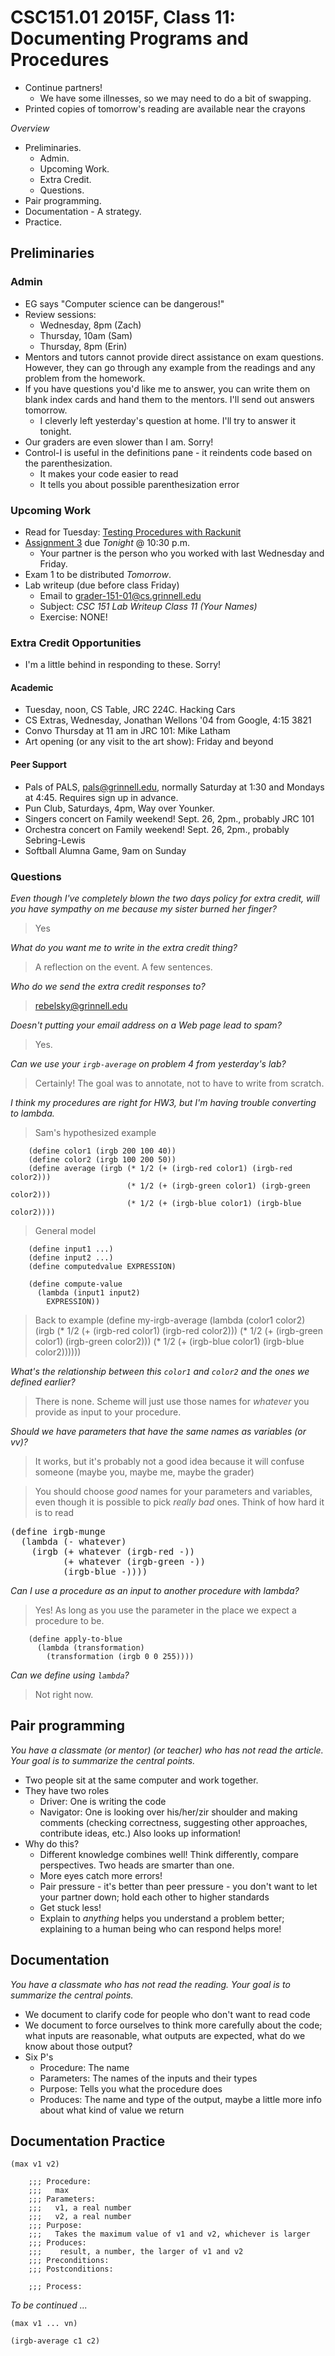 CSC151.01 2015F, Class 11: Documenting Programs and Procedures
==============================================================

* Continue partners!
    * We have some illnesses, so we may need to do a bit of swapping.
* Printed copies of tomorrow's reading are available near the crayons

_Overview_

* Preliminaries.
    * Admin.
    * Upcoming Work.
    * Extra Credit.
    * Questions.
* Pair programming.
* Documentation - A strategy.
* Practice.

Preliminaries
-------------

### Admin

* EG says "Computer science can be dangerous!"
* Review sessions:
    * Wednesday, 8pm (Zach)
    * Thursday, 10am (Sam)
    * Thursday, 8pm (Erin)
* Mentors and tutors cannot provide direct assistance on exam questions.  
  However, they can go through any example from the readings and any problem 
  from the homework.
* If you have questions you'd like me to answer, you can write them on
  blank index cards and hand them to the mentors.  I'll send out answers
  tomorrow.
    * I cleverly left yesterday's question at home.  I'll try to answer
      it tonight.
* Our graders are even slower than I am.  Sorry!
* Control-I is useful in the definitions pane - it reindents code based
  on the parenthesization.  
    * It makes your code easier to read
    * It tells you about possible parenthesization error

### Upcoming Work

* Read for Tuesday:
  [Testing Procedures with Rackunit](../readings/rackunit-rgb-reading.html)
* [Assignment 3](../assignments/assignment.03.html) due *Tonight* @ 10:30 p.m.
    * Your partner is the person who you worked with last Wednesday and Friday.
* Exam 1 to be distributed *Tomorrow*.
* Lab writeup (due before class Friday)
    * Email to <grader-151-01@cs.grinnell.edu> 
    * Subject: _CSC 151 Lab Writeup Class 11 (Your Names)_
    * Exercise: NONE!

### Extra Credit Opportunities

* I'm a little behind in responding to these.  Sorry!

#### Academic

* Tuesday, noon, CS Table, JRC 224C.  Hacking Cars
* CS Extras, Wednesday, Jonathan Wellons '04 from Google, 4:15 3821
* Convo Thursday at 11 am in JRC 101: Mike Latham
* Art opening (or any visit to the art show): Friday and beyond

#### Peer Support

* Pals of PALS, pals@grinnell.edu, normally Saturday at 1:30
  and Mondays at 4:45.  Requires sign up in advance.
* Pun Club, Saturdays, 4pm, Way over Younker.
* Singers concert on Family weekend!  Sept. 26, 2pm., probably JRC 101
* Orchestra concert on Family weekend!  Sept. 26, 2pm., probably Sebring-Lewis
* Softball Alumna Game, 9am on Sunday

### Questions

_Even though I've completely blown the *two days* policy for extra credit,
will you have sympathy on me because my sister burned her finger?_

> Yes

_What do you want me to write in the extra credit thing?_

> A reflection on the event.  A few sentences.

_Who do we send the extra credit responses to?_

> rebelsky@grinnell.edu

_Doesn't putting your email address on a Web page lead to spam?_

> Yes.

_Can we use your `irgb-average` on problem 4 from yesterday's lab?_

> Certainly!  The goal was to annotate, not to have to write from scratch.

_I think my procedures are right for HW3, but I'm having trouble
 converting to lambda._

> Sam's hypothesized example

        (define color1 (irgb 200 100 40))
        (define color2 (irgb 100 200 50))
        (define average (irgb (* 1/2 (+ (irgb-red color1) (irgb-red color2)))
                              (* 1/2 (+ (irgb-green color1) (irgb-green color2)))
                              (* 1/2 (+ (irgb-blue color1) (irgb-blue color2))))

> General model

        (define input1 ...)
        (define input2 ...)
        (define computedvalue EXPRESSION) 

        (define compute-value
          (lambda (input1 input2)
            EXPRESSION))

> Back to example
        (define my-irgb-average 
          (lambda (color1 color2)
            (irgb (* 1/2 (+ (irgb-red color1) (irgb-red color2)))
                  (* 1/2 (+ (irgb-green color1) (irgb-green color2)))
                  (* 1/2 (+ (irgb-blue color1) (irgb-blue color2))))))

_What's the relationship between this `color1` and `color2` and the 
 ones we defined earlier?_

> There is none.  Scheme will just use those names for *whatever*
  you provide as input to your procedure.

_Should we have parameters that have the same names as variables (or vv)?_

> It works, but it's probably not a good idea because it will confuse
  someone (maybe you, maybe me, maybe the grader)

> You should choose *good* names for your parameters and variables, even
  though it is possible to pick *really bad* ones.  Think of how hard
  it is to read

<pre>
(define irgb-munge
  (lambda (- whatever)
    (irgb (+ whatever (irgb-red -))
          (+ whatever (irgb-green -))
          (irgb-blue -))))
</pre>

_Can I use a procedure as an input to another procedure with lambda?_

> Yes!  As long as you use the parameter in the place we expect a
  procedure to be.

        (define apply-to-blue
          (lambda (transformation)
            (transformation (irgb 0 0 255))))

_Can we define using `lambda`?_

> Not right now.

Pair programming
----------------

_You have a classmate (or mentor) (or teacher) who has not read the 
article.  Your goal is to summarize the central points._

* Two people sit at the same computer and work together.
* They have two roles
    * Driver: One is writing the code
    * Navigator: One is looking over his/her/zir shoulder and making comments
      (checking correctness, suggesting other approaches, contribute
      ideas, etc.)  Also looks up information!
* Why do this?
    * Different knowledge combines well!  Think differently, compare
      perspectives.  Two heads are smarter than one.
    * More eyes catch more errors!
    * Pair pressure - it's better than peer pressure - you don't want
      to let your partner down; hold each other to higher standards
    * Get stuck less!
    * Explain to *anything* helps you understand a problem better; 
      explaining to a human being who can respond helps more!

Documentation
-------------

_You have a classmate who has not read the reading.  Your goal is to
summarize the central points._

* We document to clarify code for people who don't want to read code
* We document to force ourselves to think more carefully about the 
  code; what inputs are reasonable, what outputs are expected, what
  do we know about those output?
* Six P's
    * Procedure: The name
    * Parameters: The names of the inputs and their types
    * Purpose: Tells you what the procedure does
    * Produces: The name and type of the output, maybe a little more info about
      what kind of value we return

Documentation Practice
----------------------

`(max v1 v2)`

        ;;; Procedure:
        ;;;   max
        ;;; Parameters:
        ;;;   v1, a real number
        ;;;   v2, a real number
        ;;; Purpose:
        ;;;   Takes the maximum value of v1 and v2, whichever is larger
        ;;; Produces:
        ;;;    result, a number, the larger of v1 and v2
        ;;; Preconditions:
        ;;; Postconditions:

        ;;; Process:

_To be continued ..._

`(max v1 ... vn)`

`(irgb-average c1 c2)`

